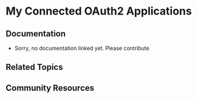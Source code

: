 # My Connected OAuth2 Applications

## Documentation

* Sorry, no documentation linked yet. Please contribute

## Related Topics

## Community Resources

